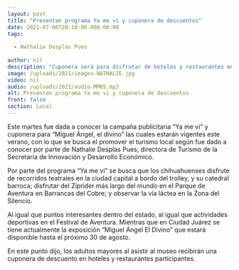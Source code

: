 ```yaml
---
layout: post
title: "Presentan programa Ya me vi y cuponera de descuentos"
date: 2021-07-06T20:10:00.000-06:00
tags:
  
  - Nathalie Desplas Pues
  
author: nil
description: "Cuponera será para disfrutar de hoteles y restaurantes en Ciudad Juárez."
image: /uploads/2021/images-NATHALIE.jpg
video: nil
audio: /uploads/2021/audio-MM05.mp3
alt: Presentan programa Ya me vi y cuponera de descuentos
front: false
section: Local
---
```


Este martes fue dada a conocer la campaña publicitaria “Ya me vi” y cuponera para “Miguel Ángel, el divino” las cuales estarán vigentes este verano, con lo que se busca el promover el turismo local según fue dado a conocer por parte de Nathalie Desplas Pues, directora de Turismo de la Secretaria de Innovación y Desarrollo Económico.

Por parte del programa “Ya me vi” se busca que los chihuahuenses disfrute de recorridos teatrales en la ciudad capital a bordo del trolley, y su catedral barroca; disfrutar del  Ziprider más largo del mundo en el Parque de Aventura en Barrancas del Cobre; y observar la vía láctea en la Zona del Silencio.

Al igual que puntos interesantes dentro del estado, al igual que actividades deportivas en el Festival de Aventura. Mientras que en Ciudad Juárez se tiene actualmente la exposición “Miguel Ángel El Divino” que estará disponible hasta el próximo 30 de agosto. 

En este punto dijo, los adultos mayores al asistir al museo recibirán una cuponera de descuento en hoteles y restaurantes participantes.
